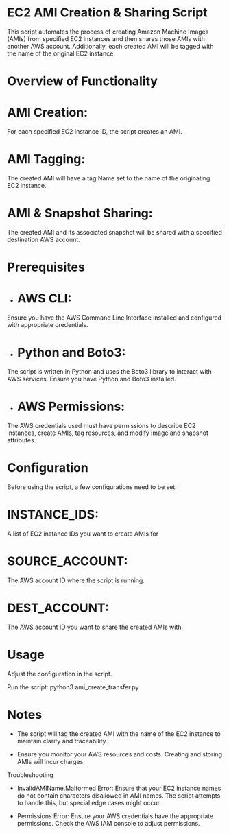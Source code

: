 # EC2 AMI Creation & Sharing Script

This script automates the process of creating Amazon Machine Images (AMIs) from specified EC2 instances and then shares those AMIs with another AWS account. Additionally, each created AMI will be tagged with the name of the original EC2 instance.

# Overview of Functionality

# AMI Creation: 
For each specified EC2 instance ID, the script creates an AMI.

# AMI Tagging: 
The created AMI will have a tag Name set to the name of the originating EC2 instance.

# AMI & Snapshot Sharing: 
The created AMI and its associated snapshot will be shared with a specified destination AWS account.

# Prerequisites

- # AWS CLI: 
Ensure you have the AWS Command Line Interface installed and configured with appropriate credentials.

- # Python and Boto3: 
The script is written in Python and uses the Boto3 library to interact with AWS services. Ensure you have Python and Boto3 installed.

- # AWS Permissions: 
The AWS credentials used must have permissions to describe EC2 instances, create AMIs, tag resources, and modify image and snapshot attributes.

# Configuration

Before using the script, a few configurations need to be set:

# INSTANCE_IDS: 

A list of EC2 instance IDs you want to create AMIs for

# SOURCE_ACCOUNT:

The AWS account ID where the script is running.

# DEST_ACCOUNT: 
The AWS account ID you want to share the created AMIs with.

# Usage

Adjust the configuration in the script.

Run the script:
python3 ami_create_transfer.py 

# Notes

- The script will tag the created AMI with the name of the EC2 instance to maintain clarity and traceability.

- Ensure you monitor your AWS resources and costs. Creating and storing AMIs will incur charges.

Troubleshooting

- InvalidAMIName.Malformed Error: Ensure that your EC2 instance names do not contain characters disallowed in AMI names. The script attempts to handle this, but special edge cases might occur.

- Permissions Error: Ensure your AWS credentials have the appropriate permissions. Check the AWS IAM console to adjust permissions.